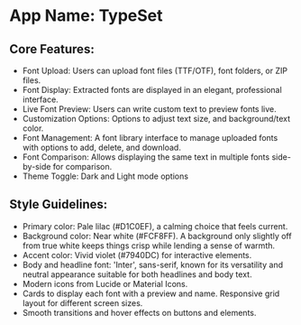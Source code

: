 # **App Name**: TypeSet

## Core Features:

- Font Upload: Users can upload font files (TTF/OTF), font folders, or ZIP files.
- Font Display: Extracted fonts are displayed in an elegant, professional interface.
- Live Font Preview: Users can write custom text to preview fonts live.
- Customization Options: Options to adjust text size, and background/text color.
- Font Management: A font library interface to manage uploaded fonts with options to add, delete, and download.
- Font Comparison: Allows displaying the same text in multiple fonts side-by-side for comparison.
- Theme Toggle: Dark and Light mode options

## Style Guidelines:

- Primary color: Pale lilac (#D1C0EF), a calming choice that feels current.
- Background color: Near white (#FCF8FF). A background only slightly off from true white keeps things crisp while lending a sense of warmth.
- Accent color: Vivid violet (#7940DC) for interactive elements.
- Body and headline font: 'Inter', sans-serif, known for its versatility and neutral appearance suitable for both headlines and body text.
- Modern icons from Lucide or Material Icons.
- Cards to display each font with a preview and name. Responsive grid layout for different screen sizes.
- Smooth transitions and hover effects on buttons and elements.